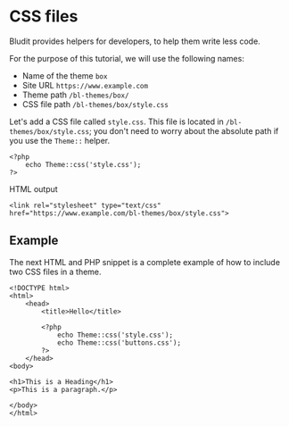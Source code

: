 # CSS files
<!-- position: 3 -->

Bludit provides helpers for developers, to help them write less code.

For the purpose of this tutorial, we will use the following names:
- Name of the theme `box`
- Site URL `https://www.example.com`
- Theme path `/bl-themes/box/`
- CSS file path `/bl-themes/box/style.css`

Let's add a CSS file called `style.css`. This file is located in `/bl-themes/box/style.css`; you don't need to worry about the absolute path if you use the `Theme::` helper.
```
<?php
	echo Theme::css('style.css');
?>
```

HTML output
```
<link rel="stylesheet" type="text/css" href="https://www.example.com/bl-themes/box/style.css">
```

<h2 id="example">Example</h2>

The next HTML and PHP snippet is a complete example of how to include two CSS files in a theme.

```
<!DOCTYPE html>
<html>
	<head>
		<title>Hello</title>

		<?php
			echo Theme::css('style.css');
			echo Theme::css('buttons.css');
		?>
	</head>
<body>

<h1>This is a Heading</h1>
<p>This is a paragraph.</p>

</body>
</html>
```
